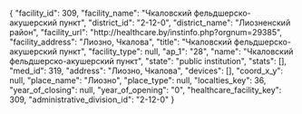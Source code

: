 {
    "facility_id": 309,
    "facility_name": "Чкаловский фельдшерско-акушерский пункт",
    "district_id": "2-12-0",
    "district_name": "Лиозненский район",
    "facility_url": "http:\/\/healthcare.by\/instinfo.php?orgnum=29385",
    "facility_address": "Лиозно, Чкалова",
    "title": "Чкаловский фельдшерско-акушерский пункт",
    "facility_type": null,
    "ap_1": "28",
    "name": "Чкаловский фельдшерско-акушерский пункт",
    "state": "public institution",
    "stats": [],
    "med_id": 319,
    "address": "Лиозно, Чкалова",
    "devices": [],
    "coord_x_y": null,
    "place_name": "Лиозно",
    "place_type": null,
    "localties_key": 36,
    "year_of_closing": null,
    "year_of_opening": "0",
    "healthcare_facility_key": 309,
    "administrative_division_id": "2-12-0"
}